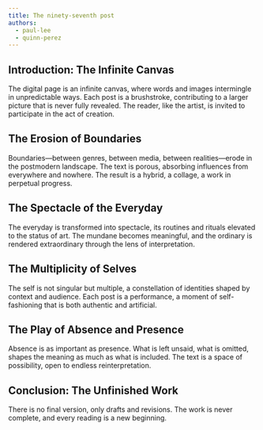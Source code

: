 ```yaml
---
title: The ninety-seventh post
authors:
  - paul-lee
  - quinn-perez
---
```


## Introduction: The Infinite Canvas

The digital page is an infinite canvas, where words and images intermingle in unpredictable ways.
Each post is a brushstroke, contributing to a larger picture that is never fully revealed. The
reader, like the artist, is invited to participate in the act of creation.

## The Erosion of Boundaries

Boundaries—between genres, between media, between realities—erode in the postmodern landscape. The
text is porous, absorbing influences from everywhere and nowhere. The result is a hybrid, a collage,
a work in perpetual progress.

## The Spectacle of the Everyday

The everyday is transformed into spectacle, its routines and rituals elevated to the status of art.
The mundane becomes meaningful, and the ordinary is rendered extraordinary through the lens of
interpretation.

## The Multiplicity of Selves

The self is not singular but multiple, a constellation of identities shaped by context and audience.
Each post is a performance, a moment of self-fashioning that is both authentic and artificial.

## The Play of Absence and Presence

Absence is as important as presence. What is left unsaid, what is omitted, shapes the meaning as
much as what is included. The text is a space of possibility, open to endless reinterpretation.

## Conclusion: The Unfinished Work

There is no final version, only drafts and revisions. The work is never complete, and every reading
is a new beginning.
